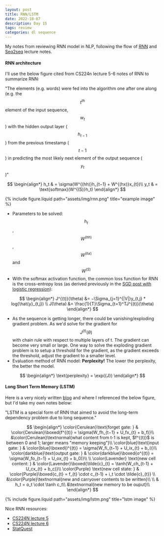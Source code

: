 ```yaml
---
layout: post
title: RNN/LSTM
date: 2022-10-07
description: Day 15
tags: review
categories: dl sequence
---
```


My notes from reviewing RNN model in NLP, following the flow of [RNN](https://web.stanford.edu/class/cs224n/readings/cs224n-2019-notes05-LM_RNN.pdf) and [Seq2seq](https://web.stanford.edu/class/cs224n/readings/cs224n-2019-notes06-NMT_seq2seq_attention.pdf) lecture notes.

#### RNN architecture

I'll use the below figure cited from CS224n lecture 5-6 notes of RNN to summarize RNN:

"The elements (e.g. words) were fed into the algorithm one after one along (e.g. the $$t^{th}$$ element of the input sequence, $$w_{t}$$) with the hidden output layer ($$h_{t-1}$$) from the previous timestamp ($$t-1$$) in predicting the most likely next element of the output sequence ($$y_{t}$$)" 

$$
\begin{align*}
h_t & = \sigma(W^{(hh)}h_{t−1} + W^{(hx)}x_{t})\\
y_t & = \text{softmax}(W^{(S)}h_t)
\end{align*}
$$


<div class="row">
    <div class="col-sm mt-3 mt-md-0">
        {% include figure.liquid path="assets/img/rnn.png" title="example image" %}
    </div>
</div>

- Parameters to be solved: $$h_t$$, $$W^{(hh)}$$, $$W^{(hx)}$$ and $$W^{(S)}$$
- With the softmax activation function, the common loss function for RNN is the cross-entropy loss (as derived previously in the [SGD post with logistic regression](https://achchg.github.io/blog/2022/Stochastic_gradient_descent/)):


$$
\begin{align*}
J^{(t)}(\theta) &= −\Sigma_{j=1}^{|V|}y_{t,j} * log(\hat{y}_{t,j}) \\
J(\theta) &= \frac{1}{T}\Sigma_{t=1}^TJ^{(t)}(\theta)
\end{align*}
$$

- As the sequence is getting longer, there could be vanishing/exploding gradient problem. As we'd solve for the gradient for $$J^{(t)}(\theta)$$ with chain rule with respect to multiple layers of t. The gradient can become very small or large. One way to solve the exploding gradient problem is to setup a threshold for the gradient, as the gradient exceeds the threshold, adjust the gradient to a smaller level.
- Evaluation method of RNN model: **Perplexity!** The lower the perplexity, the better the model.

$$
\begin{align*}
\text{perplexity} = \exp({J})
\end{align*}
$$


#### Long Short Term Memory (LSTM)
Here is a very nicely written [blog](http://colah.github.io/posts/2015-08-Understanding-LSTMs/) and where I referenced the below figure, but I'd take my own notes below:

"LSTM is a special form of RNN that aimed to avoid the long-term dependency problem due to long sequence." 


$$
\begin{align*}
\color{Cerulean}\text{forget gate: } & \color{Cerulean}\boxed{f^{(t)}  = \sigma(W_fh_{t−1} + U_fx_{t} + b_f)}\\
&\color{Cerulean}\textnormal{what content from t-1 is kept, $f^{(t)}$ is between 0 and 1; larger means "memory keeping"}\\
\color{blue}\text{input gate: } & \color{blue}\boxed{i^{(t)} = \sigma(W_fi_{t−1} + U_ix_{t} + b_i)}\\
\color{darkblue}\text{output gate: } & \color{darkblue}\boxed{o^{(t)} = \sigma(W_fo_{t−1} + U_ox_{t} + b_0)}\\
\\
\color{Lavender} \text{new cell content: } & \color{Lavender}\boxed{\tilde{c}_{t} = \tanh(W_ch_{t-1} + U_cx_{t} + b_c)}\\
\color{Purple} \text{new cell state: } & \color{Purple}\boxed{c_{t} = f_{t} \cdot c_{t-1} + i_t \cdot \tilde{c}_{t}} \\
&\color{Purple}\textnormal{new and carryover contents to be written}\\
\\
& h_t = o_t \cdot \tanh c_t\\
&\textnormal{new memory to be ouput}\\
\end{align*}
$$


<div class="row">
    <div class="col-sm mt-3 mt-md-0">
        {% include figure.liquid path="assets/img/lstm.png" title="lstm image" %}
    </div>
</div>


Nice RNN resources:
- [CS224N lecture 5](https://web.stanford.edu/class/cs224n/slides/cs224n-2022-lecture05-rnnlm.pdf)
- [CS224N lecture 6](https://web.stanford.edu/class/cs224n/slides/cs224n-2022-lecture06-fancy-rnn.pdf)
- [StatQuest](https://www.youtube.com/watch?v=AsNTP8Kwu80)
  